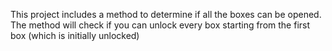 This project includes a method to determine if all the boxes can be opened. The method will check if you can unlock every box starting from the first box (which is initially unlocked)
